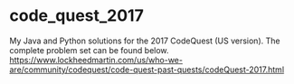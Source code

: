 # code_quest_2017
My Java and Python solutions for the 2017 CodeQuest (US version).
The complete problem set can be found below.
https://www.lockheedmartin.com/us/who-we-are/community/codequest/code-quest-past-quests/codeQuest-2017.html
